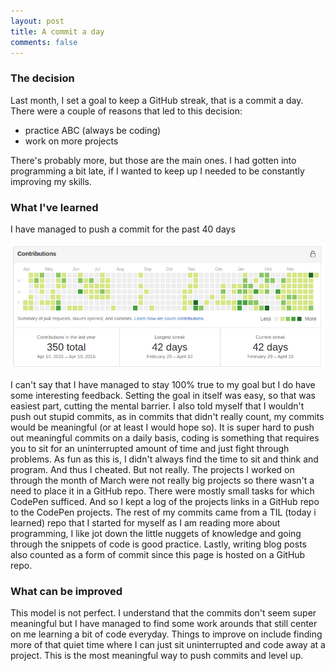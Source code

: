 ```yaml
---
layout: post
title: A commit a day
comments: false
---
```


### The decision

Last month, I set a goal to keep a GitHub streak, that is a commit a day. There were a couple of reasons that led to this decision:

* practice ABC (always be coding)
* work on more projects

There's probably more, but those are the main ones. I had gotten into programming a bit late, if I wanted to keep up I needed to be constantly improving my skills. 

### What I've learned

I have managed to push a commit for the past 40 days

![commit-streak](/public/img/github-streak.png)

I can't say that I have managed to stay 100% true to my goal but I do have some interesting feedback. Setting the goal in itself was easy, so that was easiest part, cutting the mental barrier. I also told myself that I wouldn't push out stupid commits, as in commits that didn't really count, my commits would be meaningful (or at least I would hope so). It is super hard to push out meaningful commits on a daily basis, coding is something that requires you to sit for an uninterrupted amount of time and just fight through problems. As fun as this is, I didn't always find the time to sit and think and program. And thus I cheated. But not really. The projects I worked on through the month of March were not really big projects so there wasn't a need to place it in a GitHub repo. There were mostly small tasks for which CodePen sufficed. And so I kept a log of the projects links in a GitHub repo to the CodePen projects. The rest of my commits came from a TIL (today i learned) repo that I started for myself as I am reading more about programming, I like jot down the little nuggets of knowledge and going through the snippets of code is good practice. Lastly, writing blog posts also counted as a form of commit since this page is hosted on a GitHub repo.

### What can be improved

This model is not perfect. I understand that the commits don't seem super meaningful but I have managed to find some work arounds that still center on me learning a bit of code everyday. Things to improve on include finding more of that quiet time where I can just sit uninterrupted and code away at a project. This is the most meaningful way to push commits and level up.


